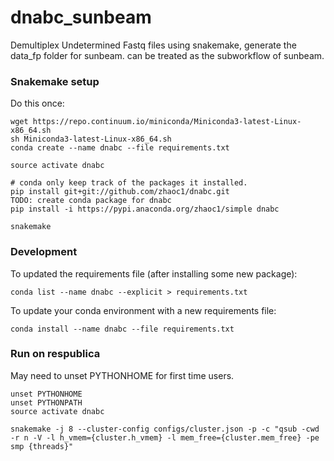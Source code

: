 # dnabc_sunbeam
Demultiplex Undetermined Fastq files using snakemake, generate the data_fp folder for sunbeam. 
can be treated as the subworkflow of sunbeam.

### Snakemake setup
Do this once:
```
wget https://repo.continuum.io/miniconda/Miniconda3-latest-Linux-x86_64.sh
sh Miniconda3-latest-Linux-x86_64.sh
conda create --name dnabc --file requirements.txt

source activate dnabc

# conda only keep track of the packages it installed. 
pip install git+git://github.com/zhaoc1/dnabc.git
TODO: create conda package for dnabc
pip install -i https://pypi.anaconda.org/zhaoc1/simple dnabc

snakemake
```

### Development

To updated the requirements file (after installing some new package):
```
conda list --name dnabc --explicit > requirements.txt
```

To update your conda environment with a new requirements file:
```
conda install --name dnabc --file requirements.txt
```

### Run on respublica

May need to unset PYTHONHOME for first time users.

```
unset PYTHONHOME
unset PYTHONPATH
source activate dnabc

snakemake -j 8 --cluster-config configs/cluster.json -p -c "qsub -cwd -r n -V -l h_vmem={cluster.h_vmem} -l mem_free={cluster.mem_free} -pe smp {threads}"

```